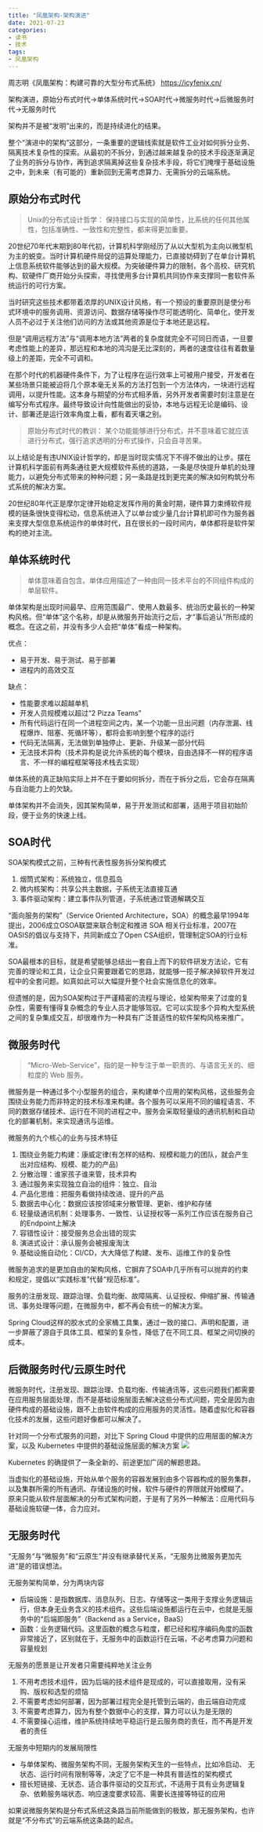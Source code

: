 ```yaml
---
title: "凤凰架构-架构演进"
date: 2021-07-23
categories:
- 读书
- 技术
tags:
- 凤凰架构
---
```


周志明《凤凰架构：构建可靠的大型分布式系统》
https://icyfenix.cn/

架构演进，原始分布式时代->单体系统时代->SOA时代->微服务时代->后微服务时代->无服务时代
<!-- more -->

架构并不是被“发明”出来的，而是持续进化的结果。

整个“演进中的架构”这部分，一条重要的逻辑线索就是软件工业对如何拆分业务、隔离技术复杂性的探索。从最初的不拆分，到通过越来越复杂的技术手段逐渐满足了业务的拆分与协作，再到追求隔离掉这些复杂技术手段，将它们掩埋于基础设施之中，到未来（有可能的）重新回到无需考虑算力、无需拆分的云端系统。

## 原始分布式时代
> Unix的分布式设计哲学：
> 保持接口与实现的简单性，比系统的任何其他属性，包括准确性、一致性和完整性，都来得更加重要。

20世纪70年代末期到80年代初，计算机科学刚经历了从以大型机为主向以微型机为主的蜕变。当时计算机硬件局促的运算处理能力，已直接妨碍到了在单台计算机上信息系统软件能够达到的最大规模。为突破硬件算力的限制，各个高校、研究机构、软硬件厂商开始分头探索，寻找使用多台计算机共同协作来支撑同一套软件系统运行的可行方案。

当时研究这些技术都带着浓厚的UNIX设计风格，有一个预设的重要原则是使分布式环境中的服务调用、资源访问、数据存储等操作尽可能透明化、简单化，使开发人员不必过于关注他们访问的方法或其他资源是位于本地还是远程。

但是“调用远程方法”与“调用本地方法”两者的复杂度就完全不可同日而语，一旦要考虑性能上的差异，那远程和本地的鸿沟是无比深刻的，两者的速度往往有着数量级上的差距，完全不可调和。

在那个时代的机器硬件条件下，为了让程序在运行效率上可被用户接受，开发者在某些场景只能被迫将几个原本毫无关系的方法打包到一个方法体内，一块进行远程调用，以提升性能。这本身与期望的分布式相矛盾，另外开发者需要时刻注意是在编写分布式程序。最终导致设计向性能做出的妥协，本地与远程无论是编码、设计、部署还是运行效率角度上看，都有着天壤之别。

> 原始分布式时代的教训：
> 某个功能能够进行分布式，并不意味着它就应该进行分布式，强行追求透明的分布式操作，只会自寻苦果。

以上结论是有违UNIX设计哲学的，却是当时现实情况下不得不做出的让步。摆在计算机科学面前有两条通往更大规模软件系统的道路，一条是尽快提升单机的处理能力，以避免分布式带来的种种问题；另一条路是找到更完美的解决如何构筑分布式系统的解决方案。

20世纪80年代正是摩尔定律开始稳定发挥作用的黄金时期，硬件算力束缚软件规模的链条很快变得松动，信息系统进入了以单台或少量几台计算机即可作为服务器来支撑大型信息系统运作的单体时代，且在很长的一段时间内，单体都将是软件架构的绝对主流。

## 单体系统时代
> 单体意味着自包含。单体应用描述了一种由同一技术平台的不同组件构成的单层软件。

单体架构是出现时间最早、应用范围最广、使用人数最多、统治历史最长的一种架构风格。但“单体”这个名称，却是从微服务开始流行之后，才“事后追认”所形成的概念。在这之前，并没有多少人会把“单体”看成一种架构。

优点：
* 易于开发、易于测试、易于部署
* 进程内的高效交互

缺点：
* 性能要求难以超越单机
* 开发人员规模难以超过“2 Pizza Teams”
* 所有代码运行在同一个进程空间之内，某一个功能一旦出问题（内存泄漏、线程爆炸、阻塞、死循环等），都将会影响到整个程序的运行
* 代码无法隔离，无法做到单独停止、更新、升级某一部分代码
* 无法技术异构（技术异构是说允许系统的每个模块，自由选择不一样的程序语言、不一样的编程框架等技术栈去实现）

单体系统的真正缺陷实际上并不在于要如何拆分，而在于拆分之后，它会存在隔离与自治能力上的欠缺。

单体架构并不会消失，因其架构简单，易于开发测试和部署，适用于项目初始阶段，便于业务的快速上线。

## SOA时代

SOA架构模式之前，三种有代表性服务拆分架构模式
1. 烟筒式架构：系统独立，信息孤岛
2. 微内核架构：共享公共主数据，子系统无法直接互通
3. 事件驱动架构：建立事件队列管道，子系统通过管道解耦交互

“面向服务的架构”（Service Oriented Architecture，SOA）的概念最早1994年提出，2006成立OSOA联盟来联合制定和推进 SOA 相关行业标准，2007在OASIS的倡议与支持下，共同新成立了Open CSA组织，管理制定SOA的行业标准。

SOA最根本的目标，就是希望能够总结出一套自上而下的软件研发方法论，它有完善的理论和工具，让企业只需要跟着它的思路，就能够一揽子解决掉软件开发过程中的全套问题。如真如此可以大幅提升整个社会实施信息化的效率。

但遗憾的是，因为SOA架构过于严谨精密的流程与理论，给架构带来了过度的复杂性，需要有懂得复杂概念的专业人员才能够驾驭。它可以实现多个异构大型系统之间的复杂集成交互，却很难作为一种具有广泛普适性的软件架构风格来推广。

## 微服务时代
> “Micro-Web-Service”，指的是一种专注于单一职责的、与语言无关的、细粒度的 Web 服务。

微服务是一种通过多个小型服务的组合，来构建单个应用的架构风格，这些服务会围绕业务能力而非特定的技术标准来构建。各个服务可以采用不同的编程语言、不同的数据存储技术、运行在不同的进程之中。服务会采取轻量级的通讯机制和自动化的部署机制，来实现通讯与运维。

微服务的九个核心的业务与技术特征
1. 围绕业务能力构建：康威定律(有怎样的结构、规模和能力的团队，就会产生出对应结构、规模、能力的产品)
2. 分散治理：谁家孩子谁来管，技术异构
3. 通过服务来实现独立自治的组件：独立、自治
4. 产品化思维：把服务看做持续改进、提升的产品
5. 数据去中心化：数据应该按领域来分散管理、更新、维护和存储
6. 轻量级通讯机制：处理事务、一致性、认证授权等一系列工作应该在服务自己的Endpoint上解决
7. 容错性设计：接受服务总会出错的现实
8. 演进式设计：承认服务会被报废淘汰
9. 基础设施自动化：CI/CD，大大降低了构建、发布、运维工作的复杂性

微服务追求的是更加自由的架构风格，它摒弃了SOA中几乎所有可以抛弃的约束和规定，提倡以“实践标准”代替“规范标准”。

服务的注册发现、跟踪治理、负载均衡、故障隔离、认证授权、伸缩扩展、传输通讯、事务处理等问题，在微服务中，都不再会有统一的解决方案。

Spring Cloud这样的胶水式的全家桶工具集，通过一致的接口、声明和配置，进一步屏蔽了源自于具体工具、框架的复杂性，降低了在不同工具、框架之间切换的成本。

## 后微服务时代/云原生时代
微服务时代，注册发现、跟踪治理、负载均衡、传输通讯等，这些问题我们都需要在应用服务层面处理，而不是基础设施层面去解决这些分布式问题，完全是因为由硬件构成的基础设施，跟不上由软件构成的应用服务的灵活性。随着虚拟化和容器化技术的发展，这些问题好像都可以解决了。

针对同一个分布式服务的问题，对比下 Spring Cloud 中提供的应用层面的解决方案，以及 Kubernetes 中提供的基础设施层面的解决方案
![](https://static001.geekbang.org/resource/image/bb/d6/bb53ddc9eec69bd1cd175aa50d64d7d6.jpg)

Kubernetes 的确提供了一条全新的、前途更加广阔的解题思路。

当虚拟化的基础设施，开始从单个服务的容器发展到由多个容器构成的服务集群，以及集群所需的所有通讯、存储设施的时候，软件与硬件的界限就开始模糊了。
原来只能从软件层面解决的分布式架构问题，于是有了另外一种解法：应用代码与基础设施软硬一体，合力应对。

## 无服务时代

“无服务“与“微服务”和“云原生”并没有继承替代关系，“无服务比微服务更加先进“是的错误想法。

无服务架构简单，分为两块内容
* 后端设施：是指数据库、消息队列、日志、存储等这一类用于支撑业务逻辑运行，但本身无业务含义的技术组件。这些后端设施都运行在云中，也就是无服务中的“后端即服务”（Backend as a Service，BaaS）
* 函数：业务逻辑代码。这里函数的概念与粒度，都已经和程序编码角度的函数非常接近了，区别就在于，无服务中的函数运行在云端，不必考虑算力问题和容量规划

无服务的愿景是让开发者只需要纯粹地关注业务
1. 不用考虑技术组件，因为后端的技术组件是现成的，可以直接取用，没有采购、版权和选型的烦恼
2. 不需要考虑如何部署，因为部署过程完全是托管到云端的，由云端自动完成
3. 不需要考虑算力，因为有整个数据中心的支撑，算力可以认为是无限的
4. 不需要操心运维，维护系统持续地平稳运行是云服务商的责任，而不再是开发者的责任

无服务中短期内的发展局限性
* 与单体架构、微服务架构不同，无服务架构天生的一些特点，比如冷启动、 无状态、运行时间有限制等等，决定了它不是一种具有普适性的架构模式
* 擅长短链接、无状态、适合事件驱动的交互形式，不适用于具有业务逻辑复杂、依赖服务端状态、响应速度要求较高、需要长连接等特征的应用

如果说微服务架构是分布式系统这条路当前所能做到的极致，那无服务架构，也许就是“不分布式”的云端系统这条路的起点。